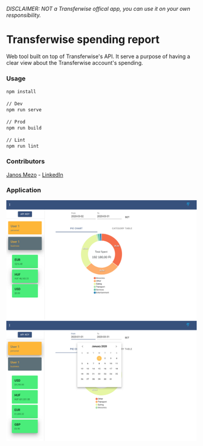 *DISCLAIMER: NOT a Transferwise offical app, you can use it on your own responsibility.*

# Transferwise spending report

Web tool built on top of Transferwise's API. It serve a purpose of having a clear view about the Transferwise account's spending. 

### Usage

```
npm install 

// Dev
npm run serve

// Prod
npm run build

// Lint
npm run lint
```

### Contributors
[Janos Mezo](https://github.com/jmezo) - [LinkedIn](https://www.linkedin.com/in/janos-mezo/)

### Application

![App1](readme_assets/app1.png)
![App2](readme_assets/app2.png)


